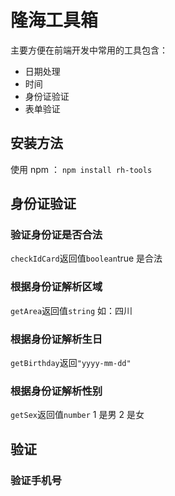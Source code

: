 # 隆海工具箱

主要方便在前端开发中常用的工具包含：

- 日期处理
- 时间
- 身份证验证
- 表单验证

## 安装方法

使用 npm ： `npm install rh-tools`

## 身份证验证

### 验证身份证是否合法

`checkIdCard`返回值`boolean`true 是合法

### 根据身份证解析区域

`getArea`返回值`string` 如：四川

### 根据身份证解析生日

`getBirthday`返回`"yyyy-mm-dd"`

### 根据身份证解析性别

`getSex`返回值`number` 1 是男 2 是女

## 验证

### 验证手机号
